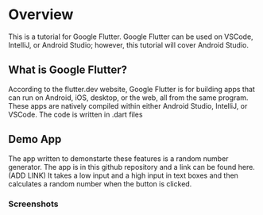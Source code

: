 # Overview

This is a tutorial for Google Flutter. Google Flutter can be used on VSCode, IntelliJ, or Android Studio; however, this tutorial will cover Android Studio.

## What is Google Flutter?

According to the flutter.dev website, Google Flutter is for building apps that can run on Android, iOS, desktop, or the web, all from the same program. These apps are natively compiled within either Android Studio, IntelliJ, or VSCode. The code is written in .dart files

## Demo App

The app written to demonstarte these features is a random number generator. The app is in this github repository and a link can be found here. (ADD LINK) It takes a low input and a high input in text boxes and then calculates a random number when the button is clicked.

### Screenshots
